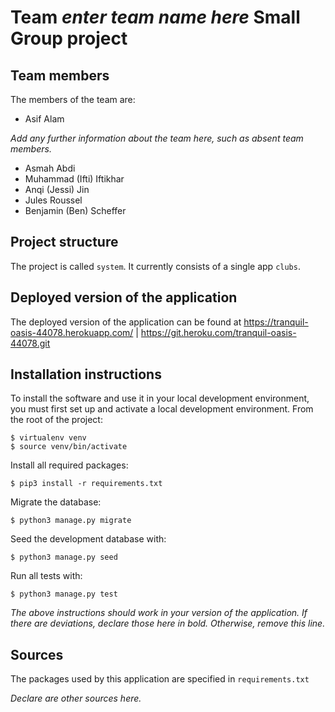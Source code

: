 # Team *enter team name here* Small Group project

## Team members
The members of the team are:
- Asif Alam

*Add any further information about the team here, such as absent team members.*
- Asmah Abdi
- Muhammad (Ifti) Iftikhar
- Anqi (Jessi) Jin
- Jules Roussel
- Benjamin (Ben) Scheffer


## Project structure
The project is called `system`.  It currently consists of a single app `clubs`.

## Deployed version of the application
The deployed version of the application can be found at https://tranquil-oasis-44078.herokuapp.com/ | https://git.heroku.com/tranquil-oasis-44078.git

## Installation instructions
To install the software and use it in your local development environment, you must first set up and activate a local development environment.  From the root of the project:

```
$ virtualenv venv
$ source venv/bin/activate
```

Install all required packages:

```
$ pip3 install -r requirements.txt
```

Migrate the database:

```
$ python3 manage.py migrate
```

Seed the development database with:

```
$ python3 manage.py seed
```

Run all tests with:
```
$ python3 manage.py test
```

*The above instructions should work in your version of the application.  If there are deviations, declare those here in bold.  Otherwise, remove this line.*

## Sources
The packages used by this application are specified in `requirements.txt`

*Declare are other sources here.*

